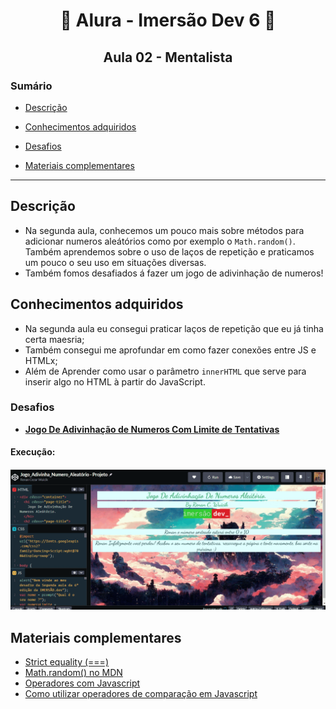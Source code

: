 <h1 align="center"> 🤿 Alura - Imersão Dev 6 🤿 </h1>

<h2 align="center">Aula 02 - Mentalista</h2>

### Sumário 

- [Descrição](#descrição)

- [Conhecimentos adquiridos](#conhecimentos-adquiridos)

- [Desafios](#desafios)

- [Materiais complementares](#materiais-complementares)

---
## Descrição
- Na segunda aula, conhecemos um pouco mais sobre métodos para adicionar numeros aleátórios como por exemplo o `Math.random()`. Também aprendemos sobre o uso de laços de repetição e praticamos um pouco o seu uso em situações diversas.
- Também fomos desafiados á fazer um jogo de adivinhação de numeros! 

## Conhecimentos adquiridos
- Na segunda aula eu consegui praticar laços de repetição que eu já tinha certa maesria;
- Também consegui me aprofundar em como fazer conexões entre JS e HTMLx;
- Além de Aprender como usar o parâmetro ``innerHTML`` que serve para inserir algo no HTML à partir do JavaScript.

### Desafios
- [**Jogo De Adivinhação de Numeros Com Limite de Tentativas**](https://codepen.io/RenanAlura7/pen/OJwBMKp)

#### Execução:
<p align="center">
  <img src="Animação(5).gif" alt= "Gif colorido da aplicação desenvolvida realizando a operação de transferência." />
</p>


## Materiais complementares
- [Strict equality (===)](https://developer.mozilla.org/en-US/docs/Web/JavaScript/Reference/Operators/Strict_equality)
- [Math.random() no MDN](https://developer.mozilla.org/pt-BR/docs/Web/JavaScript/Reference/Global_Objects/Math/random)
- [Operadores com Javascript](https://www.alura.com.br/artigos/operadores-matematicos-em-javascript)
- [Como utilizar operadores de comparação em Javascript](https://www.alura.com.br/artigos/operadores-matematicos-em-javascript)
